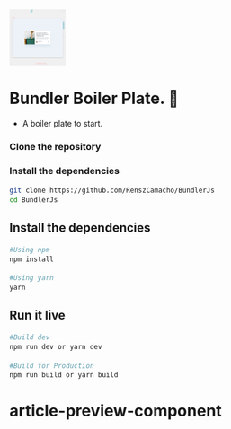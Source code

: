 <img src="./src/images/desktop-preview.jpg" alt="home-page" style="height: 100px; width:100px;" />

# Bundler Boiler Plate. 💫

- A boiler plate to start.

### Clone the repository

### Install the dependencies

```bash
git clone https://github.com/RenszCamacho/BundlerJs
cd BundlerJs
```

## Install the dependencies

```bash
#Using npm
npm install

#Using yarn
yarn
```

## Run it live

```bash
#Build dev
npm run dev or yarn dev

#Build for Production
npm run build or yarn build
```

# article-preview-component

